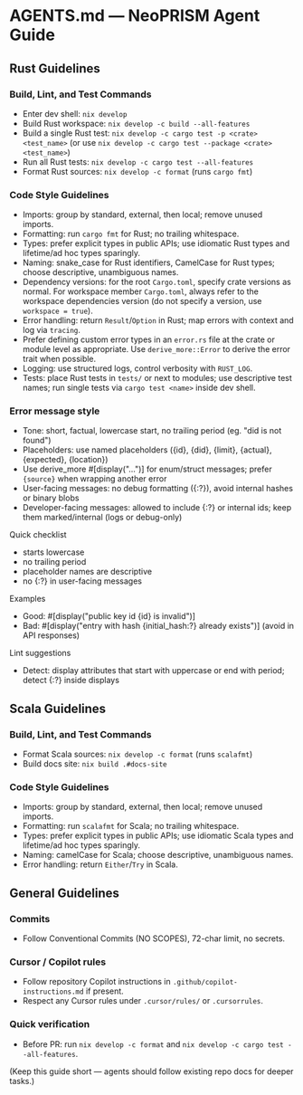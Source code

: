# AGENTS.md — NeoPRISM Agent Guide

## Rust Guidelines

### Build, Lint, and Test Commands
- Enter dev shell: `nix develop`
- Build Rust workspace: `nix develop -c build --all-features`
- Build a single Rust test: `nix develop -c cargo test -p <crate> <test_name>` (or use `nix develop -c cargo test --package <crate> <test_name>`)
- Run all Rust tests: `nix develop -c cargo test --all-features`
- Format Rust sources: `nix develop -c format` (runs `cargo fmt`)

### Code Style Guidelines
- Imports: group by standard, external, then local; remove unused imports.
- Formatting: run `cargo fmt` for Rust; no trailing whitespace.
- Types: prefer explicit types in public APIs; use idiomatic Rust types and lifetime/ad hoc types sparingly.
- Naming: snake_case for Rust identifiers, CamelCase for Rust types; choose descriptive, unambiguous names.
- Dependency versions: for the root `Cargo.toml`, specify crate versions as normal. For workspace member `Cargo.toml`, always refer to the workspace dependencies version (do not specify a version, use `workspace = true`).
- Error handling: return `Result`/`Option` in Rust; map errors with context and log via `tracing`.
- Prefer defining custom error types in an `error.rs` file at the crate or module level as appropriate. Use `derive_more::Error` to derive the error trait when possible.
- Logging: use structured logs, control verbosity with `RUST_LOG`.
- Tests: place Rust tests in `tests/` or next to modules; use descriptive test names; run single tests via `cargo test <name>` inside dev shell.

### Error message style

- Tone: short, factual, lowercase start, no trailing period (eg. "did is not found")
- Placeholders: use named placeholders ({id}, {did}, {limit}, {actual}, {expected}, {location})
- Use derive_more #[display("...")] for enum/struct messages; prefer `{source}` when wrapping another error
- User-facing messages: no debug formatting ({:?}), avoid internal hashes or binary blobs
- Developer-facing messages: allowed to include {:?} or internal ids; keep them marked/internal (logs or debug-only)

Quick checklist
- starts lowercase
- no trailing period
- placeholder names are descriptive
- no {:?} in user-facing messages

Examples
- Good: #[display("public key id {id} is invalid")]
- Bad: #[display("entry with hash {initial_hash:?} already exists")] (avoid in API responses)

Lint suggestions
- Detect: display attributes that start with uppercase or end with period; detect {:?} inside displays

## Scala Guidelines

### Build, Lint, and Test Commands
- Format Scala sources: `nix develop -c format` (runs `scalafmt`)
- Build docs site: `nix build .#docs-site`

### Code Style Guidelines
- Imports: group by standard, external, then local; remove unused imports.
- Formatting: run `scalafmt` for Scala; no trailing whitespace.
- Types: prefer explicit types in public APIs; use idiomatic Scala types and lifetime/ad hoc types sparingly.
- Naming: camelCase for Scala; choose descriptive, unambiguous names.
- Error handling: return `Either`/`Try` in Scala.

## General Guidelines

### Commits
- Follow Conventional Commits (NO SCOPES), 72-char limit, no secrets.

### Cursor / Copilot rules
- Follow repository Copilot instructions in `.github/copilot-instructions.md` if present.
- Respect any Cursor rules under `.cursor/rules/` or `.cursorrules`.

### Quick verification
- Before PR: run `nix develop -c format` and `nix develop -c cargo test --all-features`.

(Keep this guide short — agents should follow existing repo docs for deeper tasks.)


